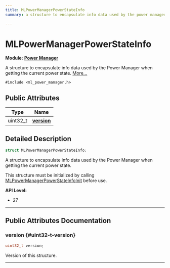 ```yaml
---
title: MLPowerManagerPowerStateInfo
summary: a structure to encapsulate info data used by the power manager when getting the current power state. 

---
```


# MLPowerManagerPowerStateInfo

**Module:** **[Power Manager](/versioned_docs/version-22-May-2023/api-ref/api/Modules/group___power_manager/group___power_manager.md)**



A structure to encapsulate info data used by the Power Manager when getting the current power state.  [More...](#detailed-description)


`#include <ml_power_manager.h>`

## Public Attributes

| Type           | Name           |
| -------------- | -------------- |
| uint32_t | **[version](/versioned_docs/version-22-May-2023/api-ref/api/Modules/group___power_manager/struct_m_l_power_manager_power_state_info.md#uint32-t-version)**  |

## Detailed Description

```cpp
struct MLPowerManagerPowerStateInfo;
```

A structure to encapsulate info data used by the Power Manager when getting the current power state. 

This structure must be initialized by calling [MLPowerManagerPowerStateInfoInit](/versioned_docs/version-22-May-2023/api-ref/api/Modules/group___power_manager/group___power_manager.md#void-mlpowermanagerpowerstateinfoinit) before use.




**API Level:**
  * 27




-----------
## Public Attributes Documentation

### version {#uint32-t-version}

```cpp
uint32_t version;
```


Version of this structure. 





-----------


